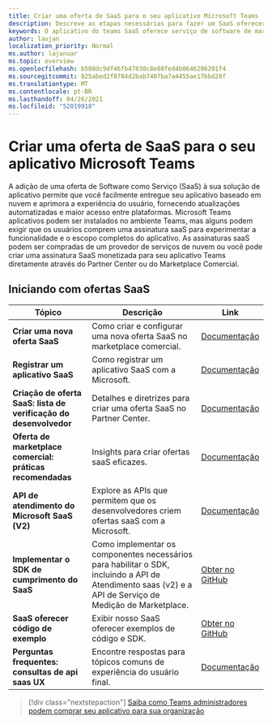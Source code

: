 ```yaml
---
title: Criar uma oferta de SaaS para o seu aplicativo Microsoft Teams
description: Descreve as etapas necessárias para fazer um SaaS oferecer parte de uma experiência de aplicativo de Teams de terceiros
keywords: O aplicativo do teams SaaS oferece serviço de software de marketplace do partner center
author: laujan
localization_priority: Normal
ms.author: lajanuar
ms.topic: overview
ms.openlocfilehash: b588dc9df46fb47830c8e88fed4b0646206201f4
ms.sourcegitcommit: 825abed2f8784d2bab7407ba7a4455ae17bbd28f
ms.translationtype: MT
ms.contentlocale: pt-BR
ms.lasthandoff: 04/26/2021
ms.locfileid: "52019918"
---
```

# <a name="create-a-saas-offer-for-your-teams-app"></a>Criar uma oferta de SaaS para o seu aplicativo Microsoft Teams

A adição de uma oferta de Software como Serviço (SaaS) à sua solução de aplicativo permite que você facilmente entregue seu aplicativo baseado em nuvem e aprimora a experiência do usuário, fornecendo atualizações automatizadas e maior acesso entre plataformas. Microsoft Teams aplicativos podem ser instalados no ambiente Teams, mas alguns podem exigir que os usuários comprem uma assinatura saaS para experimentar a funcionalidade e o escopo completos do aplicativo. As assinaturas saaS podem ser compradas de um provedor de serviços de nuvem ou você pode criar uma assinatura SaaS monetizada para seu aplicativo Teams diretamente através do Partner Center ou do Marketplace Comercial.

## <a name="getting-started-with-saas-offers"></a>Iniciando com ofertas SaaS

| Tópico | Descrição| Link |
|------|-------------|------|
|**Criar uma nova oferta SaaS**|Como criar e configurar uma nova oferta SaaS no marketplace comercial.| [Documentação](/azure/marketplace/partner-center-portal/create-new-saas-offer)|
|**Registrar um aplicativo SaaS** | Como registrar um aplicativo SaaS com a Microsoft.| [Documentação](/azure/marketplace/partner-center-portal/pc-saas-registration)|
|**Criação de oferta SaaS: lista de verificação do desenvolvedor**| Detalhes e diretrizes para criar uma oferta SaaS no Partner Center.| [Documentação](/azure/marketplace/partner-center-portal/offer-creation-checklist)|
|**Oferta de marketplace comercial: práticas recomendadas** |Insights para criar ofertas saaS eficazes.|[Documentação](/azure/marketplace/gtm-offer-listing-best-practices)|
|**API de atendimento do Microsoft SaaS (V2)** | Explore as APIs que permitem que os desenvolvedores criem ofertas saaS com a Microsoft.| [Documentação](/azure/marketplace/partner-center-portal/pc-saas-fulfillment-api-v2) |
|**Implementar o SDK de cumprimento do SaaS**| Como implementar os componentes necessários para habilitar o SDK, incluindo a API de Atendimento saas (v2) e a API de Serviço de Medição de Marketplace.| [Obter no GitHub](https://github.com/Azure/Microsoft-commercial-marketplace-transactable-SaaS-offer-SDK/blob/master/docs/Installation-Instructions.md) |
|**SaaS oferecer código de exemplo**| Exibir nosso SaaS oferecer exemplos de código e SDK.| [Obter no GitHub](https://github.com/Azure/Microsoft-commercial-marketplace-transactable-SaaS-offer-SDK)|
| **Perguntas frequentes: consultas de api saas UX** | Encontre respostas para tópicos comuns de experiência do usuário final.| [Documentação](/azure/marketplace/partner-center-portal/saas-fulfillment-apis-faq) |

> [!div class="nextstepaction"]
> [Saiba como Teams administradores podem comprar seu aplicativo para sua organização](/MicrosoftTeams/purchase-third-party-apps)

